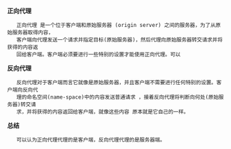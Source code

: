 **正向代理**
    
       正向代理 是一个位于客户端和原始服务器 (origin server) 之间的服务器，为了从原始服务器取得内容，
       客户端向代理发送一个请求并指定目标(原始服务器)，然后代理向原始服务器转交请求并将获得的内容返
       回给客户端。客户端必须要进行一些特别的设置才能使用正向代理。可以
       
**反向代理**
        
       反向代理对于客户端而言它就像是原始服务器，并且客户端不需要进行任何特别的设置。客户端向反向代
       理的命名空间(name-space)中的内容发送普通请求 ，接着反向代理将判断向何处(原始服务器)转交请
       求，并将获得的内容返回给客户端，就像这些内容 原本就是它自己的一样。
       
**总结**

       可以认为正向代理代理的是客户端，反向代理代理的是服务器端。